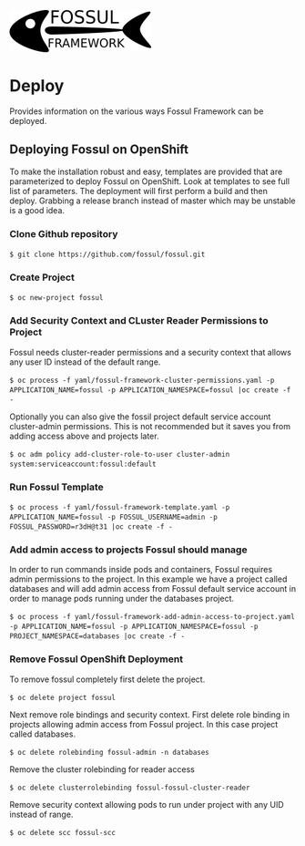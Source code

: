 ![](../images/fossul_logo.png)
# Deploy
Provides information on the various ways Fossul Framework can be deployed.

## Deploying Fossul on OpenShift
To make the installation robust and easy, templates are provided that are parameterized to deploy Fossul on OpenShift. Look at templates to see full list of parameters.
The deployment will first perform a build and then deploy. Grabbing a release branch instead of master which may be unstable is a good idea.

### Clone Github repository
```$ git clone https://github.com/fossul/fossul.git```

### Create Project
```$ oc new-project fossul```

### Add Security Context and CLuster Reader Permissions to Project
Fossul needs cluster-reader permissions and a security context that allows any user ID instead of the default range.

```$ oc process -f yaml/fossul-framework-cluster-permissions.yaml -p APPLICATION_NAME=fossul -p APPLICATION_NAMESPACE=fossul |oc create -f -```

Optionally you can also give the fossil project default service account cluster-admin permissions. This is not recommended but it saves you from adding access above and projects later.

```$ oc adm policy add-cluster-role-to-user cluster-admin system:serviceaccount:fossul:default```

### Run Fossul Template
```$ oc process -f yaml/fossul-framework-template.yaml -p APPLICATION_NAME=fossul -p FOSSUL_USERNAME=admin -p FOSSUL_PASSWORD=r3dH@t31 |oc create -f -```

### Add admin access to projects Fossul should manage
In order to run commands inside pods and containers, Fossul requires admin permissions to the project. In this example we have a project called databases and will add admin access from Fossul
default service account in order to manage pods running under the databases project.

```$ oc process -f yaml/fossul-framework-add-admin-access-to-project.yaml -p APPLICATION_NAME=fossul -p APPLICATION_NAMESPACE=fossul -p PROJECT_NAMESPACE=databases |oc create -f -```

### Remove Fossul OpenShift Deployment
To remove fossul completely first delete the project.

```$ oc delete project fossul```

Next remove role bindings and security context. First delete role binding in projects allowing admin access from Fossul project. In this case project called databases.

```$ oc delete rolebinding fossul-admin -n databases```

Remove the cluster rolebinding for reader access

```$ oc delete clusterrolebinding fossul-fossul-cluster-reader```

Remove security context allowing pods to run under project with any UID instead of range.

```$ oc delete scc fossul-scc```